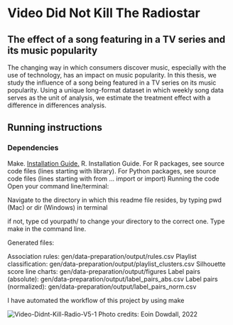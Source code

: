 # Video Did Not Kill The Radiostar
## The effect of a song featuring in a TV series and its music popularity

The changing way in which consumers discover music, especially with the use of technology, has an impact on music popularity. In this thesis, we study the influence of a song being featured in a TV series on its music popularity. Using a unique long-format dataset in which weekly song data serves as the unit of analysis, we estimate the treatment effect with a difference in differences analysis. 

## Running instructions
### Dependencies

Make. [Installation Guide.](http://tilburgsciencehub.com/setup/make)
R. Installation Guide.
For R packages, see source code files (lines starting with library).
For Python packages, see source code files (lines starting with from ... import or import)
Running the code
Open your command line/terminal:

Navigate to the directory in which this readme file resides, by typing pwd (Mac) or dir (Windows) in terminal

if not, type cd yourpath/ to change your directory to the correct one.
Type make in the command line.

Generated files:

Association rules: gen/data-preparation/output/rules.csv
Playlist classification: gen/data-preparation/output/playlist_clusters.csv
Silhouette score line charts: gen/data-preparation/output/figures
Label pairs (absolute): gen/data-preparation/output/label_pairs_abs.csv
Label pairs (normalized): gen/data-preparation/output/label_pairs_norm.csv



I have automated the workflow of this project by using make 




![Video-Didnt-Kill-Radio-V5-1](https://user-images.githubusercontent.com/98962990/210887465-22a32a09-0819-4d19-ab44-ccf97618ef06.png)
Photo credits: Eoin Dowdall, 2022
